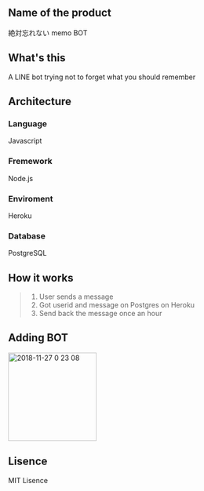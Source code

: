 ## Name of the product
絶対忘れない memo BOT


## What's this
A LINE bot trying not to forget what you should remember


## Architecture

### Language
Javascript

### Fremework
Node.js

### Enviroment
Heroku

### Database
PostgreSQL


## How it works
> 1. User sends a message
> 2. Got userid and message on Postgres on Heroku
> 3. Send back the message once an hour


## Adding BOT 
[
<img width="180" alt="2018-11-27 0 23 08" src="https://user-images.githubusercontent.com/40015780/49023562-d7c55b00-f1da-11e8-92b6-df4d24aec879.png">
](url)

## Lisence
MIT Lisence
